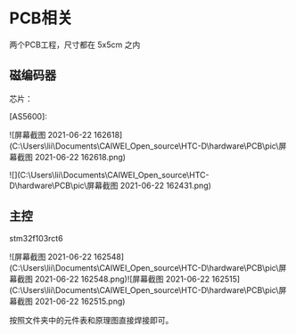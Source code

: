 # PCB相关

两个PCB工程，尺寸都在 5x5cm 之内

## 磁编码器

芯片：

[AS5600]: 

![屏幕截图 2021-06-22 162618](C:\Users\lii\Documents\CAIWEI_Open_source\HTC-D\hardware\PCB\pic\屏幕截图 2021-06-22 162618.png)

![](C:\Users\lii\Documents\CAIWEI_Open_source\HTC-D\hardware\PCB\pic\屏幕截图 2021-06-22 162431.png)

## 主控

stm32f103rct6

![屏幕截图 2021-06-22 162548](C:\Users\lii\Documents\CAIWEI_Open_source\HTC-D\hardware\PCB\pic\屏幕截图 2021-06-22 162548.png)![屏幕截图 2021-06-22 162515](C:\Users\lii\Documents\CAIWEI_Open_source\HTC-D\hardware\PCB\pic\屏幕截图 2021-06-22 162515.png)

按照文件夹中的元件表和原理图直接焊接即可。



